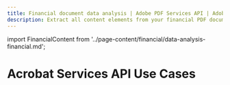 ```yaml
---
title: Financial document data analysis | Adobe PDF Services API | Adobe Acrobat Services
description: Extract all content elements from your financial PDF documents to JSON format for data analysis and insights. Our PDF Services API helps you create, convert, OCR PDFs and more. Free 6-month trial. Learn more today.
---
```


import FinancialContent from '../page-content/financial/data-analysis-financial.md';


<Hero slots="heading" variant="fullwidth" theme="dark"  customLayout className="herobgImage Hero-Banner"/>

# Acrobat Services API Use Cases


<MenuWrapperComponent  menuItem= 'subMenuPages'  slots="content"  repeat="1" theme="lightest" className="Data-Analysis-for-Finance"/>

<FinancialContent />